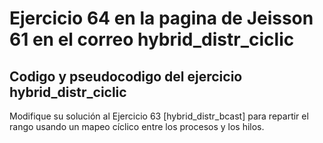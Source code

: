 # Ejercicio 64 en la pagina de Jeisson 61 en el correo hybrid_distr_ciclic

## Codigo y pseudocodigo del ejercicio hybrid_distr_ciclic

Modifique su solución al Ejercicio 63 [hybrid_distr_bcast] para repartir el rango usando un mapeo cíclico entre los procesos y los hilos.
